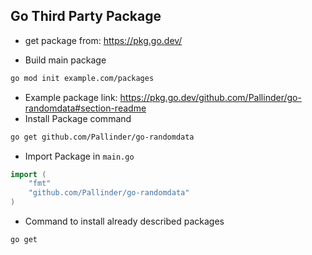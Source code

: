 ## Go Third Party Package

- get package from: https://pkg.go.dev/

- Build main package
```sh
go mod init example.com/packages
```

- Example package link: https://pkg.go.dev/github.com/Pallinder/go-randomdata#section-readme
- Install Package command
```sh
go get github.com/Pallinder/go-randomdata
```

- Import Package in ```main.go```
```go
import (
    "fmt"
    "github.com/Pallinder/go-randomdata"
)
```

- Command to install already described packages
```sh
go get
```